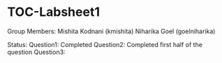 # TOC-Labsheet1

Group Members:
Mishita Kodnani (kmishita)
Niharika Goel (goelniharika)

Status:
Question1: Completed
Question2: Completed first half of the question
Question3: 
  
